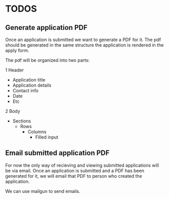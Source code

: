 # TODOS

## Generate application PDF

Once an application is submitted we want to generate a PDF for it. The pdf should be generated in the same structure the application is rendered in the apply form.  

The pdf will be organized into two parts:

1 Header
  - Application title
  - Application details
  - Contact info
  - Date
  - Etc

2 Body
  - Sections
    - Rows
      - Columns
        - Filled input

## Email submitted application PDF

For now the only way of recieving and viewing submitted applications will be via email. Once an application is submitted and a PDF has been generated for it, we will email that PDF to person who created the application.

We can use mailgun to send emails.